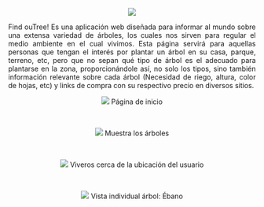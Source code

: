 <p align="center">
  <img src="https://github.com/AdrianOrdaz/Find-OuTree-/assets/84093952/f35aa173-fa75-4284-ab77-d4abfdcc2ee6"><br>  
</p>

<p align="justify">
  Find ouTree! Es una aplicación web diseñada para informar al mundo sobre una extensa variedad de árboles, los cuales nos sirven para regular el medio ambiente en el cual vivimos. Esta página servirá para aquellas personas que tengan el interés por plantar un árbol en su casa, parque, terreno, etc, pero que no sepan qué tipo de árbol es el adecuado para plantarse en la zona, proporcionándole así, no solo los tipos, sino también información relevante sobre cada árbol (Necesidad de riego, altura, color de hojas, etc) y links de compra con su respectivo precio en diversos sitios.
</p>  
<p align="center">
  <img src="https://github.com/AdrianOrdaz/Find-OuTree-/assets/84093952/9f73f8f3-0276-4ef9-b403-e30c21713d46">
  Página de inicio<br>  
</p><br>
<p align="center">
  <img src="https://github.com/AdrianOrdaz/Find-OuTree-/assets/84093952/af6c1206-6007-4f2c-9dc7-2d9a48eb03df">
  Muestra los árboles<br>  
</p><br>
<p align="center">
  <img src="https://github.com/AdrianOrdaz/Find-OuTree-/assets/84093952/dc456389-2d2a-4eaa-92e2-e964fa04bf6b">
  Viveros cerca de la ubicación del usuario<br>  
</p><br>
<p align="center">
  <img src="https://github.com/AdrianOrdaz/Find-OuTree-/assets/84093952/1f6f5caa-1659-4979-b804-2a3589c9e4b4">
  Vista individual árbol: Ébano<br>  
</p><br>
